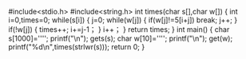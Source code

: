 #include<stdio.h>
#include<string.h>
int times(char s[],char w[])
{
   int i=0,times=0;
   while(s[i])
   {
     j=0;
     while(w[j])
     {
       if(w[j]!=5[i+j])
           break;
           j++;
      }
      if(!w[j])
      {
      times++;
      i+=j-1；
      }
      i++；
      }
      return times;
     }
     int main()
     {
     char s[1000]='''';
     printf("\n");
     gets(s);
     char  w[10]='''';
     printf("\n");
     get(w);
     printf("%d\n",times(strlwr(s)));
     return 0;
     }
